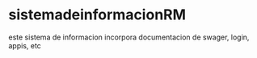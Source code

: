 # sistemadeinformacionRM
este sistema de informacion incorpora documentacion de swager, login, appis, etc
